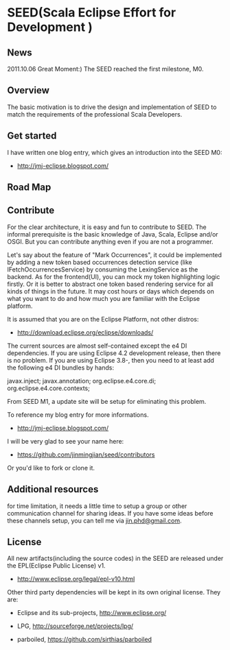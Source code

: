 # SEED(Scala Eclipse Effort for Development )

## News
2011.10.06 Great Moment:) The SEED reached the first milestone, M0.

## Overview

The basic motivation is to drive the design and implementation of SEED to match the requirements of the professional Scala Developers.

## Get started

I have written one blog entry, which gives an introduction into the SEED M0:

+ http://jmj-eclipse.blogspot.com/

## Road Map

## Contribute

For the clear architecture, it is easy and fun to contribute to SEED. The informal prerequisite is the basic knowledge of Java, Scala, Eclipse and/or OSGI. But you can contribute anything even if you are not a programmer.

Let's say about the feature of "Mark Occurrences", it could be implemented by adding a new token based occurrences detection service (like IFetchOccurrencesService) by consuming the LexingService as the backend. As for the frontend(UI), you can mock my token highlighting logic firstly. Or it is better to abstract one token based rendering service for all kinds of things in the future. It may cost hours or days which depends on what you want to do and how much you are familiar with the Eclipse platform. 

It is assumed that you are on the Eclipse Platform, not other distros:

+ http://download.eclipse.org/eclipse/downloads/

The current sources are almost self-contained except the e4 DI dependencies. If you are using Eclipse 4.2 development release, then there is no problem. If you are using Eclipse 3.8-, then you need to at least add the following e4 DI bundles by hands:

javax.inject;
javax.annotation;
org.eclipse.e4.core.di; 
org.eclipse.e4.core.contexts;

From SEED M1, a update site will be setup for eliminating this problem.   

To reference my blog entry for more informations.

+ http://jmj-eclipse.blogspot.com/

I will be very glad to see your name here:

+ https://github.com/jinmingjian/seed/contributors

Or you'd like to fork or clone it.

## Additional resources

for time limitation, it needs a little time to setup a group or other communication channel for sharing ideas. If you have some ideas before these channels setup, you can tell me via jin.phd@gmail.com. 

## License
All new artifacts(including the source codes) in the SEED are released under the EPL(Eclipse Public License) v1. 

+ http://www.eclipse.org/legal/epl-v10.html

Other third party dependencies will be kept in its own original license. They are:

+ Eclipse and its sub-projects, http://www.eclipse.org/

+ LPG, http://sourceforge.net/projects/lpg/

+ parboiled, https://github.com/sirthias/parboiled

